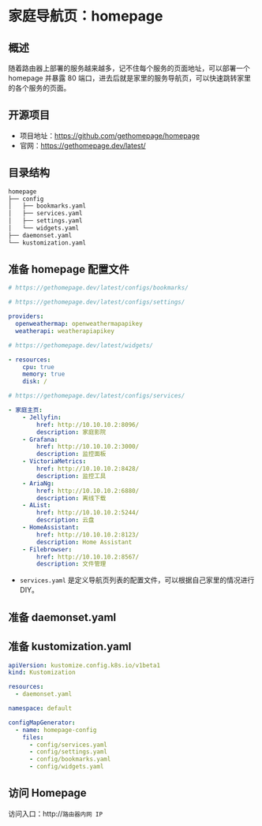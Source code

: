 # 家庭导航页：homepage

## 概述

随着路由器上部署的服务越来越多，记不住每个服务的页面地址，可以部署一个 homepage 并暴露 80 端口，进去后就是家里的服务导航页，可以快速跳转家里的各个服务的页面。

## 开源项目

* 项目地址：https://github.com/gethomepage/homepage
* 官网：https://gethomepage.dev/latest/

## 目录结构

```txt
homepage
├── config
│   ├── bookmarks.yaml
│   ├── services.yaml
│   ├── settings.yaml
│   └── widgets.yaml
├── daemonset.yaml
└── kustomization.yaml
```

## 准备 homepage 配置文件

```yaml title="config/bookmarks.yaml"
# https://gethomepage.dev/latest/configs/bookmarks/
```

```yaml title="config/settings.yaml"
# https://gethomepage.dev/latest/configs/settings/

providers:
  openweathermap: openweathermapapikey
  weatherapi: weatherapiapikey
```

```yaml title="config/widgets.yaml"
# https://gethomepage.dev/latest/widgets/

- resources:
    cpu: true
    memory: true
    disk: /
```

```yaml title="config/services.yaml"
# https://gethomepage.dev/latest/configs/services/

- 家庭主页:
    - Jellyfin:
        href: http://10.10.10.2:8096/
        description: 家庭影院
    - Grafana:
        href: http://10.10.10.2:3000/
        description: 监控面板
    - VictoriaMetrics:
        href: http://10.10.10.2:8428/
        description: 监控工具
    - AriaNg:
        href: http://10.10.10.2:6880/
        description: 离线下载
    - AList:
        href: http://10.10.10.2:5244/
        description: 云盘
    - HomeAssistant:
        href: http://10.10.10.2:8123/
        description: Home Assistant
    - Filebrowser:
        href: http://10.10.10.2:8567/
        description: 文件管理
```

* `services.yaml` 是定义导航页列表的配置文件，可以根据自己家里的情况进行 DIY。

## 准备 daemonset.yaml

<FileBlock showLineNumbers title="daemonset.yaml" file="home-network/homepage.yaml" />

## 准备 kustomization.yaml

```yaml title="kustomization.yaml"
apiVersion: kustomize.config.k8s.io/v1beta1
kind: Kustomization

resources:
  - daemonset.yaml

namespace: default

configMapGenerator:
  - name: homepage-config
    files:
      - config/services.yaml
      - config/settings.yaml
      - config/bookmarks.yaml
      - config/widgets.yaml
```

## 访问 Homepage

访问入口：http://`路由器内网 IP`
